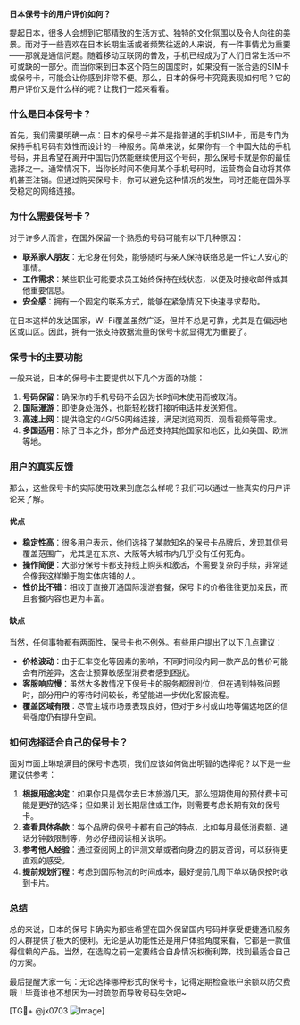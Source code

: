 **日本保号卡的用户评价如何？**

提起日本，很多人会想到它那精致的生活方式、独特的文化氛围以及令人向往的美景。而对于一些喜欢在日本长期生活或者频繁往返的人来说，有一件事情尤为重要——那就是通信问题。随着移动互联网的普及，手机已经成为了人们日常生活中不可或缺的一部分。而当你来到日本这个陌生的国度时，如果没有一张合适的SIM卡或保号卡，可能会让你感到非常不便。那么，日本的保号卡究竟表现如何呢？它的用户评价又是什么样的呢？让我们一起来看看。

### **什么是日本保号卡？**
首先，我们需要明确一点：日本的保号卡并不是指普通的手机SIM卡，而是专门为保持手机号码有效性而设计的一种服务。简单来说，如果你有一个中国大陆的手机号码，并且希望在离开中国后仍然能继续使用这个号码，那么保号卡就是你的最佳选择之一。通常情况下，当你长时间不使用某个手机号码时，运营商会自动将其停机甚至注销。但通过购买保号卡，你可以避免这种情况的发生，同时还能在国外享受稳定的网络连接。

### **为什么需要保号卡？**
对于许多人而言，在国外保留一个熟悉的号码可能有以下几种原因：
- **联系家人朋友**：无论身在何处，能够随时与亲人保持联络总是一件让人安心的事情。
- **工作需求**：某些职业可能要求员工始终保持在线状态，以便及时接收邮件或其他重要信息。
- **安全感**：拥有一个固定的联系方式，能够在紧急情况下快速寻求帮助。

在日本这样的发达国家，Wi-Fi覆盖虽然广泛，但并不总是可靠，尤其是在偏远地区或山区。因此，拥有一张支持数据流量的保号卡就显得尤为重要了。

### **保号卡的主要功能**
一般来说，日本的保号卡主要提供以下几个方面的功能：
1. **号码保留**：确保你的手机号码不会因为长时间未使用而被取消。
2. **国际漫游**：即使身处海外，也能轻松拨打接听电话并发送短信。
3. **高速上网**：提供稳定的4G/5G网络连接，满足浏览网页、观看视频等需求。
4. **多国适用**：除了日本之外，部分产品还支持其他国家和地区，比如美国、欧洲等地。

### **用户的真实反馈**
那么，这些保号卡的实际使用效果到底怎么样呢？我们可以通过一些真实的用户评论来了解。

#### **优点**
- **稳定性高**：很多用户表示，他们选择了某款知名的保号卡品牌后，发现其信号覆盖范围广，尤其是在东京、大阪等大城市内几乎没有任何死角。
- **操作简便**：大部分保号卡都支持线上购买和激活，不需要复杂的手续，非常适合像我这样懒于跑实体店铺的人。
- **性价比不错**：相较于直接开通国际漫游套餐，保号卡的价格往往更加亲民，而且套餐内容也更为丰富。

#### **缺点**
当然，任何事物都有两面性，保号卡也不例外。有些用户提出了以下几点建议：
- **价格波动**：由于汇率变化等因素的影响，不同时间段内同一款产品的售价可能会有所差异，这会让预算敏感型消费者感到困扰。
- **客服响应慢**：虽然大多数情况下保号卡的服务都很到位，但在遇到特殊问题时，部分用户的等待时间较长，希望能进一步优化客服流程。
- **覆盖区域有限**：尽管主城市场景表现良好，但对于乡村或山地等偏远地区的信号强度仍有提升空间。

### **如何选择适合自己的保号卡？**
面对市面上琳琅满目的保号卡选项，我们应该如何做出明智的选择呢？以下是一些建议供参考：

1. **根据用途决定**：如果你只是偶尔去日本旅游几天，那么短期使用的预付费卡可能是更好的选择；但如果计划长期居住或工作，则需要考虑长期有效的保号卡。
2. **查看具体条款**：每个品牌的保号卡都有自己的特点，比如每月最低消费额、通话分钟数限制等，务必仔细阅读相关说明。
3. **参考他人经验**：通过查阅网上的评测文章或者向身边的朋友咨询，可以获得更直观的感受。
4. **提前规划行程**：考虑到国际物流的时间成本，最好提前几周下单以确保按时收到卡片。

### **总结**
总的来说，日本的保号卡确实为那些希望在国外保留国内号码并享受便捷通讯服务的人群提供了极大的便利。无论是从功能性还是用户体验角度来看，它都是一款值得信赖的产品。当然，在选购之前一定要结合自身情况权衡利弊，找到最适合自己的方案。

最后提醒大家一句：无论选择哪种形式的保号卡，记得定期检查账户余额以防欠费哦！毕竟谁也不想因为一时疏忽而导致号码失效吧~

[TG💪+ @jx0703 ![Image](https://github.com/user-attachments/assets/dbca1d08-cadb-493c-b0ec-ad6f7a83f270)]